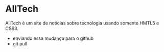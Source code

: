 # AllTech
AllTech é um site de noticias sobre tecnologia usando somente HMTL5 e CSS3.
* enviando essa mudança para o github
* git pull

